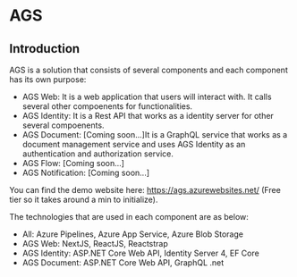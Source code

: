 # AGS
## Introduction
AGS is a solution that consists of several components and each component has its own purpose:
- AGS Web: It is a web application that users will interact with. It calls several other compoenents for functionalities. 
- AGS Identity: It is a Rest API that works as a identity server for other several compoenents. 
- AGS Document: [Coming soon...]It is a GraphQL service that works as a document management service and uses AGS Identity as an authentication and authorization service.
- AGS Flow: [Coming soon...]
- AGS Notification: [Coming soon...]

You can find the demo website here: https://ags.azurewebsites.net/ (Free tier so it takes around a min to initialize). 


The technologies that are used in each component are as below:
- All: Azure Pipelines, Azure App Service, Azure Blob Storage
- AGS Web: NextJS, ReactJS, Reactstrap
- AGS Identity: ASP.NET Core Web API, Identity Server 4, EF Core 
- AGS Document: ASP.NET Core Web API, GraphQL .net